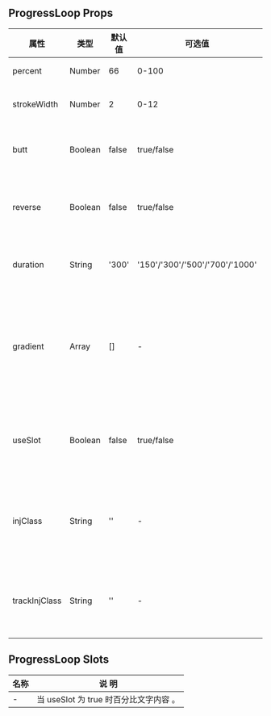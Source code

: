 ## ProgressLoop Props

| 属性            | 类型      | 默认值   | 可选值                            | 必传  | 说明                |  
|---------------|---------|-------|--------------------------------|-----|-------------------|
| percent       | Number  | 66    | 0-100                          | N   | 百分比。              |   
| strokeWidth   | Number  | 2     | 0-12                           | N   | 圆环宽度。             |  
| butt          | Boolean | false | true/false                     | N   | 端点是否直角。           |   
| reverse       | Boolean | false | true/false                     | N   | 是否反向（逆时针）。        |   
| duration      | String  | '300' | '150'/'300'/'500'/'700'/'1000' | N   | 动画过渡时间。           |   
| gradient      | Array   | []    | -                              | N   | 渐变色，开始色与结束色组成的数组。 |   
| useSlot       | Boolean | false | true/false                     | N   | 百分比文字是否使用 slot。   |   
| injClass      | String  | ''    | -                              | N   | 激活进度环注入 Class 名称。 |   
| trackInjClass | String  | ''    | -                              | N   | 轨道环注入 Class 名称。   |   

## ProgressLoop Slots

| 名称  | 说 明                         |     
|-----|-----------------------------|
| -   | 当 useSlot 为 true 时百分比文字内容 。 |          